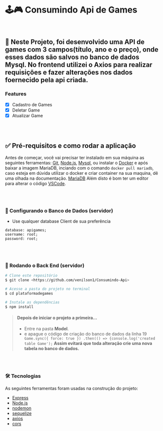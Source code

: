 # 🕹🎮 Consumindo Api de Games 

<br>

## 🚀 Neste Projeto, foi desenvolvido uma API de games com 3 campos(título, ano e o preço), onde esses dados são salvos no banco de dados Mysql. No frontend utilizei o Axios para realizar requisições e fazer alterações nos dados foernecido pela api criada.

### Features

- [x] Cadastro de Games
- [x] Deletar Game
- [x] Atualizar Game

<br>
<br>

## ✅ Pré-requisitos e como rodar a aplicação

Antes de começar, você vai precisar ter instalado em sua máquina as seguintes ferramentas:
[Git](https://git-scm.com), [Node.js](https://nodejs.org/en/), [Mysql](https://www.mysql.com/), ou instalar o [Docker](https://hub.docker.com/_/mariadb) e após baixar a imagem MariaDB, inciando com o comando ``docker pull mariadb``, caso esteja em dúvida utilizar o docker e criar container na sua maquina, dê uma olhada na documentação. [MariaDB](https://mariadb.com/kb/en/installing-and-using-mariadb-via-docker/)
Além disto é bom ter um editor para alterar o código [VSCode](https://code.visualstudio.com/).

<br>
<br>

### 🎲 Configurando o Banco de Dados (servidor)

- Use qualquer database Client de sua preferência

```
database: apigames;
username: root;
password: root;
```
<br>
<br>

### 🎲 Rodando o Back End (servidor)

```bash
# Clone este repositório
$ git clone <https://github.com/venilson1/Consumindo-Api>

# Acesse a pasta do projeto no terminal
$ cd plataformadegames

# Instale as dependências
$ npm install
```

> #### Depois de iniciar o projeto a primeira...
> - Entre na pasta **Model**.
> - e apague o código de criação do banco de dados da linha 19 
>  `` 
>  Game.sync({ force: true })
>  .then(() => {console.log('created table Game');
>  ``
>  **Assim evitará que toda alteração crie uma nova tabela no banco de dados.**

<br>
<br>

### 🛠 Tecnologias

As seguintes ferramentas foram usadas na construção do projeto:

- [Express](http://expressjs.com/)
- [Node.js](https://nodejs.org/en/)
- [nodemon](https://www.npmjs.com/package/nodemon/)
- [sequelize](https://sequelize.org/)
- [axios](https://www.npmjs.com/package/axios/)
- [cors](https://www.npmjs.com/package/cors/)
